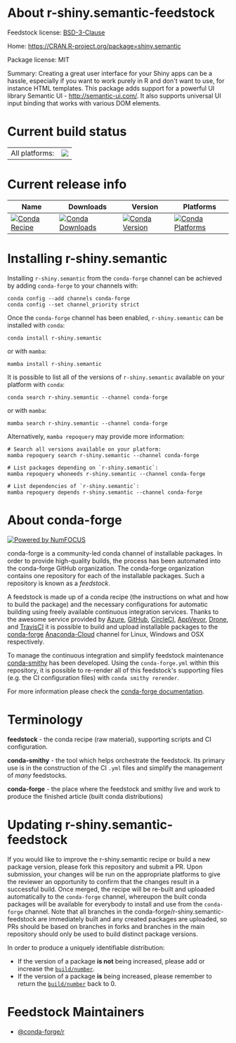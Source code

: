 About r-shiny.semantic-feedstock
================================

Feedstock license: [BSD-3-Clause](https://github.com/conda-forge/r-shiny.semantic-feedstock/blob/main/LICENSE.txt)

Home: https://CRAN.R-project.org/package=shiny.semantic

Package license: MIT

Summary: Creating a great user interface for your Shiny apps can be a hassle, especially if you want to work purely in R and don't want to use, for instance HTML templates. This package adds support for a powerful UI library Semantic UI - <http://semantic-ui.com/>. It also supports universal UI input binding that works with various DOM elements.

Current build status
====================


<table><tr><td>All platforms:</td>
    <td>
      <a href="https://dev.azure.com/conda-forge/feedstock-builds/_build/latest?definitionId=4616&branchName=main">
        <img src="https://dev.azure.com/conda-forge/feedstock-builds/_apis/build/status/r-shiny.semantic-feedstock?branchName=main">
      </a>
    </td>
  </tr>
</table>

Current release info
====================

| Name | Downloads | Version | Platforms |
| --- | --- | --- | --- |
| [![Conda Recipe](https://img.shields.io/badge/recipe-r--shiny.semantic-green.svg)](https://anaconda.org/conda-forge/r-shiny.semantic) | [![Conda Downloads](https://img.shields.io/conda/dn/conda-forge/r-shiny.semantic.svg)](https://anaconda.org/conda-forge/r-shiny.semantic) | [![Conda Version](https://img.shields.io/conda/vn/conda-forge/r-shiny.semantic.svg)](https://anaconda.org/conda-forge/r-shiny.semantic) | [![Conda Platforms](https://img.shields.io/conda/pn/conda-forge/r-shiny.semantic.svg)](https://anaconda.org/conda-forge/r-shiny.semantic) |

Installing r-shiny.semantic
===========================

Installing `r-shiny.semantic` from the `conda-forge` channel can be achieved by adding `conda-forge` to your channels with:

```
conda config --add channels conda-forge
conda config --set channel_priority strict
```

Once the `conda-forge` channel has been enabled, `r-shiny.semantic` can be installed with `conda`:

```
conda install r-shiny.semantic
```

or with `mamba`:

```
mamba install r-shiny.semantic
```

It is possible to list all of the versions of `r-shiny.semantic` available on your platform with `conda`:

```
conda search r-shiny.semantic --channel conda-forge
```

or with `mamba`:

```
mamba search r-shiny.semantic --channel conda-forge
```

Alternatively, `mamba repoquery` may provide more information:

```
# Search all versions available on your platform:
mamba repoquery search r-shiny.semantic --channel conda-forge

# List packages depending on `r-shiny.semantic`:
mamba repoquery whoneeds r-shiny.semantic --channel conda-forge

# List dependencies of `r-shiny.semantic`:
mamba repoquery depends r-shiny.semantic --channel conda-forge
```


About conda-forge
=================

[![Powered by
NumFOCUS](https://img.shields.io/badge/powered%20by-NumFOCUS-orange.svg?style=flat&colorA=E1523D&colorB=007D8A)](https://numfocus.org)

conda-forge is a community-led conda channel of installable packages.
In order to provide high-quality builds, the process has been automated into the
conda-forge GitHub organization. The conda-forge organization contains one repository
for each of the installable packages. Such a repository is known as a *feedstock*.

A feedstock is made up of a conda recipe (the instructions on what and how to build
the package) and the necessary configurations for automatic building using freely
available continuous integration services. Thanks to the awesome service provided by
[Azure](https://azure.microsoft.com/en-us/services/devops/), [GitHub](https://github.com/),
[CircleCI](https://circleci.com/), [AppVeyor](https://www.appveyor.com/),
[Drone](https://cloud.drone.io/welcome), and [TravisCI](https://travis-ci.com/)
it is possible to build and upload installable packages to the
[conda-forge](https://anaconda.org/conda-forge) [Anaconda-Cloud](https://anaconda.org/)
channel for Linux, Windows and OSX respectively.

To manage the continuous integration and simplify feedstock maintenance
[conda-smithy](https://github.com/conda-forge/conda-smithy) has been developed.
Using the ``conda-forge.yml`` within this repository, it is possible to re-render all of
this feedstock's supporting files (e.g. the CI configuration files) with ``conda smithy rerender``.

For more information please check the [conda-forge documentation](https://conda-forge.org/docs/).

Terminology
===========

**feedstock** - the conda recipe (raw material), supporting scripts and CI configuration.

**conda-smithy** - the tool which helps orchestrate the feedstock.
                   Its primary use is in the construction of the CI ``.yml`` files
                   and simplify the management of *many* feedstocks.

**conda-forge** - the place where the feedstock and smithy live and work to
                  produce the finished article (built conda distributions)


Updating r-shiny.semantic-feedstock
===================================

If you would like to improve the r-shiny.semantic recipe or build a new
package version, please fork this repository and submit a PR. Upon submission,
your changes will be run on the appropriate platforms to give the reviewer an
opportunity to confirm that the changes result in a successful build. Once
merged, the recipe will be re-built and uploaded automatically to the
`conda-forge` channel, whereupon the built conda packages will be available for
everybody to install and use from the `conda-forge` channel.
Note that all branches in the conda-forge/r-shiny.semantic-feedstock are
immediately built and any created packages are uploaded, so PRs should be based
on branches in forks and branches in the main repository should only be used to
build distinct package versions.

In order to produce a uniquely identifiable distribution:
 * If the version of a package **is not** being increased, please add or increase
   the [``build/number``](https://docs.conda.io/projects/conda-build/en/latest/resources/define-metadata.html#build-number-and-string).
 * If the version of a package **is** being increased, please remember to return
   the [``build/number``](https://docs.conda.io/projects/conda-build/en/latest/resources/define-metadata.html#build-number-and-string)
   back to 0.

Feedstock Maintainers
=====================

* [@conda-forge/r](https://github.com/conda-forge/r/)

